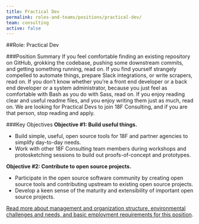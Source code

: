 ```yaml
---
title: Practical Dev
permalink: roles-and-teams/positions/practical-dev/
team: consulting
active: false
---
```


##Role: Practical Dev

###Position Summary
If you feel comfortable finding an existing repository on GitHub, grokking the codebase, pushing some downstream commits, and getting something running, read on. If you find yourself strangely compelled to automate things, prepare Slack integrations, or write scrapers, read on. If you don’t know whether you’re a front end developer or a back end developer or a system administrator, because you just feel as comfortable with Bash as you do with Sass, read on. If you enjoy reading clear and useful readme files, and you enjoy writing them just as much, read on. We are looking for Practical Devs to join 18F Consulting, and if you are that person, stop reading and apply.

###Key Objectives
**Objective #1: Build useful things.**
- Build simple, useful, open source tools for 18F and partner agencies to simplify day-to-day needs.
- Work with other 18F Consulting team members during workshops and protosketching sessions to build out proofs-of-concept and prototypes.

**Objective #2: Contribute to open source projects.**
- Participate in the open source software community by creating open source tools and contributing upstream to existing open source projects.
- Develop a keen sense of the maturity and extensibility of important open source projects.

[Read more about management and organization structure, environmental challenges and needs, and basic employment requirements for this position](/who-we-are-hiring/positions/18f-consulting/).
